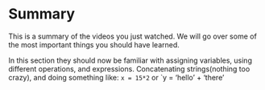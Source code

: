 # Summary

This is a summary of the videos you just watched. We will go over some of the most important things you should have learned.

In this section they should now be familiar with assigning variables, using different operations, and expressions. Concatenating strings(nothing too crazy), and doing something like: `x = 15*2` or `y = ‘hello’ + ‘there’